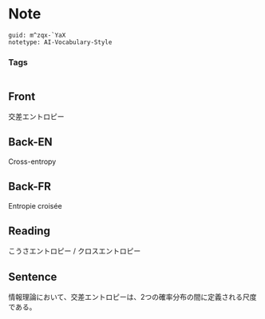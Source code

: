 # Note
```
guid: m^zqx-`YaX
notetype: AI-Vocabulary-Style
```

### Tags
```
```

## Front
交差エントロピー

## Back-EN
Cross-entropy

## Back-FR
Entropie croisée

## Reading
こうさエントロピー / クロスエントロピー

## Sentence
情報理論において、交差エントロピーは、2つの確率分布の間に定義される尺度である。
